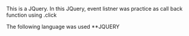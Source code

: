 This is a JQuery. 
In this JQuery, event listner was practice  as call back function using .click

The following language was used **JQUERY
